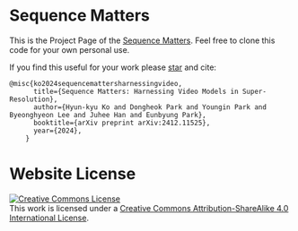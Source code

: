 # Sequence Matters

This is the Project Page of the [Sequence Matters](https://github.com/DHPark98/SequenceMatters).
Feel free to clone this code for your own personal use.


If you find this useful for your work please [star](https://github.com/DHPark98/SequenceMatters) and cite:
```
@misc{ko2024sequencemattersharnessingvideo,
      title={Sequence Matters: Harnessing Video Models in Super-Resolution}, 
      author={Hyun-kyu Ko and Dongheok Park and Youngin Park and Byeonghyeon Lee and Juhee Han and Eunbyung Park},
      booktitle={arXiv preprint arXiv:2412.11525},
      year={2024},
    }
```

# Website License
<a rel="license" href="http://creativecommons.org/licenses/by-sa/4.0/"><img alt="Creative Commons License" style="border-width:0" src="https://i.creativecommons.org/l/by-sa/4.0/88x31.png" /></a><br />This work is licensed under a <a rel="license" href="http://creativecommons.org/licenses/by-sa/4.0/">Creative Commons Attribution-ShareAlike 4.0 International License</a>.
